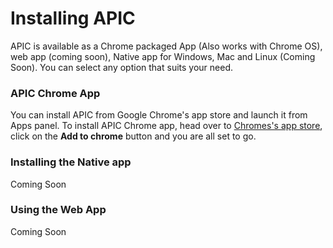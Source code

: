 # Installing APIC

APIC is available as a Chrome packaged App \(Also works with Chrome OS\), web app \(coming soon\), Native app for Windows, Mac and Linux \(Coming Soon\). You can select any option that suits your need.

### APIC Chrome App

You can install APIC from Google Chrome's app store and launch it from Apps panel. To install APIC Chrome app, head over to [Chromes's app store](https://chrome.google.com/webstore/detail/apic/ndlppagggobloiddihlgkhambleecphp), click on the **Add to chrome** button and you are all set to go.

### Installing the Native app

Coming Soon

### Using the Web App

Coming Soon


